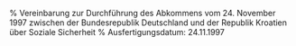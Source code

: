 % Vereinbarung zur Durchführung des Abkommens vom 24. November 1997 zwischen der Bundesrepublik Deutschland und der Republik Kroatien über Soziale Sicherheit
% Ausfertigungsdatum: 24.11.1997
 